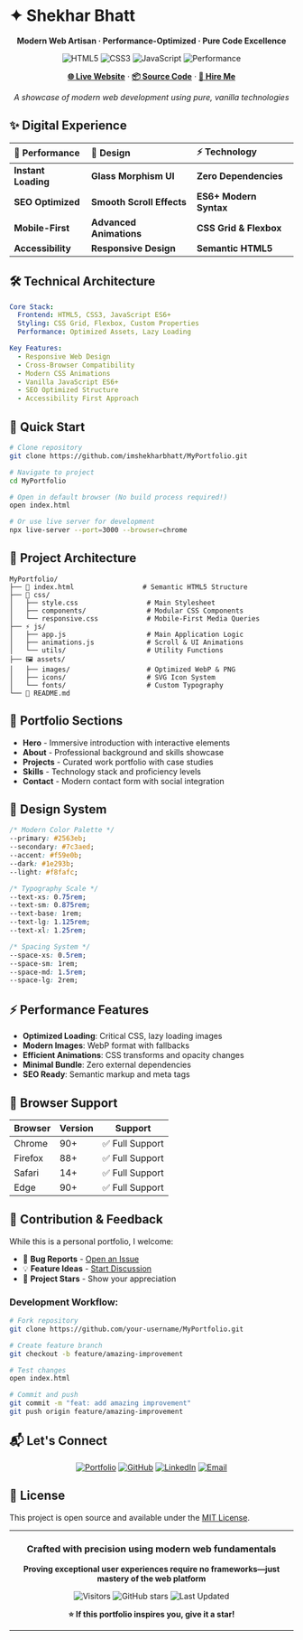 # ✦ Shekhar Bhatt

<div align="center">

**Modern Web Artisan · Performance-Optimized · Pure Code Excellence**

![HTML5](https://img.shields.io/badge/HTML5-FF6B35?style=for-the-badge&logo=html5&logoColor=white)
![CSS3](https://img.shields.io/badge/CSS3-1572B6?style=for-the-badge&logo=css3&logoColor=white)
![JavaScript](https://img.shields.io/badge/JavaScript-F7DF1E?style=for-the-badge&logo=javascript&logoColor=black)
![Performance](https://img.shields.io/badge/Performance-100%25-10B981?style=for-the-badge)

[**🌐 Live Website**](https://www.shekharbhatt.com.np) · [**📦 Source Code**](https://github.com/imshekharbhatt/MyPortfolio) · [**💼 Hire Me**](mailto:hello@shekharbhatt.com.np)

*A showcase of modern web development using pure, vanilla technologies*

</div>

## ✨ Digital Experience

<div align="center">

| 🚀 Performance | 🎨 Design | ⚡ Technology |
| :--- | :--- | :--- |
| **Instant Loading** | **Glass Morphism UI** | **Zero Dependencies** |
| **SEO Optimized** | **Smooth Scroll Effects** | **ES6+ Modern Syntax** |
| **Mobile-First** | **Advanced Animations** | **CSS Grid & Flexbox** |
| **Accessibility** | **Responsive Design** | **Semantic HTML5** |

</div>

## 🛠 Technical Architecture

```yaml
Core Stack:
  Frontend: HTML5, CSS3, JavaScript ES6+
  Styling: CSS Grid, Flexbox, Custom Properties
  Performance: Optimized Assets, Lazy Loading

Key Features:
  - Responsive Web Design
  - Cross-Browser Compatibility
  - Modern CSS Animations
  - Vanilla JavaScript ES6+
  - SEO Optimized Structure
  - Accessibility First Approach
```

## 🚀 Quick Start

```bash
# Clone repository
git clone https://github.com/imshekharbhatt/MyPortfolio.git

# Navigate to project
cd MyPortfolio

# Open in default browser (No build process required!)
open index.html

# Or use live server for development
npx live-server --port=3000 --browser=chrome
```

## 🎯 Project Architecture

```
MyPortfolio/
├── 📄 index.html                 # Semantic HTML5 Structure
├── 🎨 css/
│   ├── style.css                 # Main Stylesheet
│   ├── components/               # Modular CSS Components
│   └── responsive.css            # Mobile-First Media Queries
├── ⚡ js/
│   ├── app.js                    # Main Application Logic
│   ├── animations.js             # Scroll & UI Animations
│   └── utils/                    # Utility Functions
├── 🖼️ assets/
│   ├── images/                   # Optimized WebP & PNG
│   ├── icons/                    # SVG Icon System
│   └── fonts/                    # Custom Typography
└── 📖 README.md
```

## 🌟 Portfolio Sections

- **Hero** - Immersive introduction with interactive elements
- **About** - Professional background and skills showcase  
- **Projects** - Curated work portfolio with case studies
- **Skills** - Technology stack and proficiency levels
- **Contact** - Modern contact form with social integration

## 🎨 Design System

```css
/* Modern Color Palette */
--primary: #2563eb;
--secondary: #7c3aed;
--accent: #f59e0b;
--dark: #1e293b;
--light: #f8fafc;

/* Typography Scale */
--text-xs: 0.75rem;
--text-sm: 0.875rem;
--text-base: 1rem;
--text-lg: 1.125rem;
--text-xl: 1.25rem;

/* Spacing System */
--space-xs: 0.5rem;
--space-sm: 1rem;
--space-md: 1.5rem;
--space-lg: 2rem;
```

## ⚡ Performance Features

- **Optimized Loading**: Critical CSS, lazy loading images
- **Modern Images**: WebP format with fallbacks
- **Efficient Animations**: CSS transforms and opacity changes
- **Minimal Bundle**: Zero external dependencies
- **SEO Ready**: Semantic markup and meta tags

## 📱 Browser Support

| Browser | Version | Support |
|---------|---------|---------|
| Chrome | 90+ | ✅ Full Support |
| Firefox | 88+ | ✅ Full Support |
| Safari | 14+ | ✅ Full Support |
| Edge | 90+ | ✅ Full Support |

## 🤝 Contribution & Feedback

While this is a personal portfolio, I welcome:

- 🐛 **Bug Reports** - [Open an Issue](https://github.com/imshekharbhatt/MyPortfolio/issues)
- 💡 **Feature Ideas** - [Start Discussion](https://github.com/imshekharbhatt/MyPortfolio/discussions)
- 🌟 **Project Stars** - Show your appreciation

### Development Workflow:
```bash
# Fork repository
git clone https://github.com/your-username/MyPortfolio.git

# Create feature branch
git checkout -b feature/amazing-improvement

# Test changes
open index.html

# Commit and push
git commit -m "feat: add amazing improvement"
git push origin feature/amazing-improvement
```

## 📬 Let's Connect

<div align="center">

[![Portfolio](https://img.shields.io/badge/✦_Portfolio-Visit_Now-8B5CF6?style=for-the-plastic&logo=vercel)](https://www.shekharbhatt.com.np)
[![GitHub](https://img.shields.io/badge/⚡_Code-Explore_Repository-181717?style=for-the-plastic&logo=github)](https://github.com/imshekharbhatt)
[![LinkedIn](https://img.shields.io/badge/💼_Professional-Connect_on_LinkedIn-0A66C2?style=for-the-plastic&logo=linkedin)](https://linkedin.com/in/imshekharbhatt)
[![Email](https://img.shields.io/badge/📧_Business-Hello%40shekharbhatt.com.np-D14836?style=for-the-plastic&logo=gmail)](mailto:hello@shekharbhatt.com.np)

</div>

## 📄 License

This project is open source and available under the [MIT License](LICENSE).

---

<div align="center">

### **Crafted with precision using modern web fundamentals**

**Proving exceptional user experiences require no frameworks—just mastery of the web platform**

![Visitors](https://komarev.com/ghpvc/?username=imshekharbhatt&color=blueviolet&label=PORTFOLIO+VISITORS&style=for-the-badge)
![GitHub stars](https://img.shields.io/github/stars/imshekharbhatt/MyPortfolio?style=social&label=Stars)
![Last Updated](https://img.shields.io/github/last-commit/imshekharbhatt/MyPortfolio?color=blue&label=Last%20Updated&style=flat-square)

**⭐ If this portfolio inspires you, give it a star!**

</div>

---
